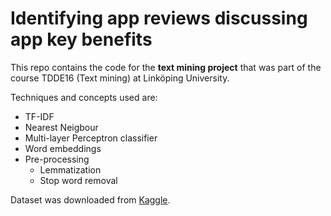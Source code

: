 # Identifying app reviews discussing app key benefits

This repo contains the code for the **text mining project** that was part of the course TDDE16 (Text mining) at Linköping University. 

Techniques and concepts used are:

+ TF-IDF
+ Nearest Neigbour
+ Multi-layer Perceptron classifier
+ Word embeddings
+ Pre-processing
  - Lemmatization
  - Stop word removal

Dataset was downloaded from [Kaggle](https://www.kaggle.com/usernam3/shopify-app-store).
